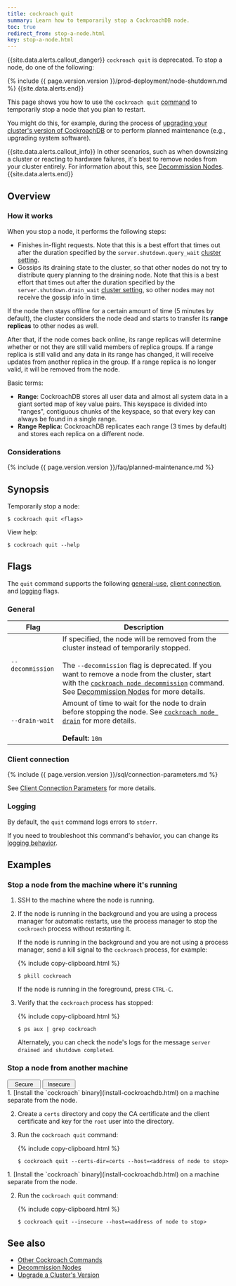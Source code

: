 ```yaml
---
title: cockroach quit
summary: Learn how to temporarily stop a CockroachDB node.
toc: true
redirect_from: stop-a-node.html
key: stop-a-node.html
---
```


{{site.data.alerts.callout_danger}}
`cockroach quit` is deprecated. To stop a node, do one of the following:

{% include {{ page.version.version }}/prod-deployment/node-shutdown.md %}
{{site.data.alerts.end}}

This page shows you how to use the `cockroach quit` [command](cockroach-commands.html) to temporarily stop a node that you plan to restart.

You might do this, for example, during the process of [upgrading your cluster's version of CockroachDB](upgrade-cockroach-version.html) or to perform planned maintenance (e.g., upgrading system software).

{{site.data.alerts.callout_info}}
In other scenarios, such as when downsizing a cluster or reacting to hardware failures, it's best to remove nodes from your cluster entirely. For information about this, see [Decommission Nodes](remove-nodes.html).
{{site.data.alerts.end}}

## Overview

### How it works

When you stop a node, it performs the following steps:

- Finishes in-flight requests. Note that this is a best effort that times out after the duration specified by the `server.shutdown.query_wait` [cluster setting](cluster-settings.html).
- Gossips its draining state to the cluster, so that other nodes do not try to distribute query planning to the draining node. Note that this is a best effort that times out after the duration specified by the `server.shutdown.drain_wait` [cluster setting](cluster-settings.html), so other nodes may not receive the gossip info in time.

If the node then stays offline for a certain amount of time (5 minutes by default), the cluster considers the node dead and starts to transfer its **range replicas** to other nodes as well.

After that, if the node comes back online, its range replicas will determine whether or not they are still valid members of replica groups. If a range replica is still valid and any data in its range has changed, it will receive updates from another replica in the group. If a range replica is no longer valid, it will be removed from the node.

Basic terms:

- **Range**: CockroachDB stores all user data and almost all system data in a giant sorted map of key value pairs. This keyspace is divided into "ranges", contiguous chunks of the keyspace, so that every key can always be found in a single range.
- **Range Replica:** CockroachDB replicates each range (3 times by default) and stores each replica on a different node.

### Considerations

{% include {{ page.version.version }}/faq/planned-maintenance.md %}

## Synopsis

Temporarily stop a node:

~~~ shell
$ cockroach quit <flags>
~~~

View help:

~~~ shell
$ cockroach quit --help
~~~

## Flags

The `quit` command supports the following [general-use](#general), [client connection](#client-connection), and [logging](#logging) flags.

### General

Flag | Description
-----|------------
`--decommission` | If specified, the node will be removed from the cluster instead of temporarily stopped. <br><br>The `--decommission` flag is deprecated. If you want to remove a node from the cluster, start with the [`cockroach node decommission`](cockroach-node.html) command. See [Decommission Nodes](remove-nodes.html) for more details.
`--drain-wait` | Amount of time to wait for the node to drain before stopping the node. See [`cockroach node drain`](cockroach-node.html) for more details.<br><br>**Default:** `10m`

### Client connection

{% include {{ page.version.version }}/sql/connection-parameters.md %}

See [Client Connection Parameters](connection-parameters.html) for more details.

### Logging

By default, the `quit` command logs errors to `stderr`.

If you need to troubleshoot this command's behavior, you can change its [logging behavior](debug-and-error-logs.html).

## Examples

### Stop a node from the machine where it's running

1. SSH to the machine where the node is running.

2. If the node is running in the background and you are using a process manager for automatic restarts, use the process manager to stop the `cockroach` process without restarting it.

    If the node is running in the background and you are not using a process manager, send a kill signal to the `cockroach` process, for example:

    {% include copy-clipboard.html %}
    ~~~ shell
    $ pkill cockroach
    ~~~

    If the node is running in the foreground, press `CTRL-C`.

3. Verify that the `cockroach` process has stopped:

    {% include copy-clipboard.html %}
    ~~~ shell
    $ ps aux | grep cockroach
    ~~~

    Alternately, you can check the node's logs for the message `server drained and shutdown completed`.

### Stop a node from another machine

<div class="filters clearfix">
  <button style="width: 15%" class="filter-button" data-scope="secure">Secure</button>
  <button style="width: 15%" class="filter-button" data-scope="insecure">Insecure</button>
</div>

<section class="filter-content" markdown="1" data-scope="secure">
1. [Install the `cockroach` binary](install-cockroachdb.html) on a machine separate from the node.

2. Create a `certs` directory and copy the CA certificate and the client certificate and key for the `root` user into the directory.

3. Run the `cockroach quit` command:

    {% include copy-clipboard.html %}
    ~~~ shell
    $ cockroach quit --certs-dir=certs --host=<address of node to stop>
    ~~~
</section>

<section class="filter-content" markdown="1" data-scope="insecure">
1. [Install the `cockroach` binary](install-cockroachdb.html) on a machine separate from the node.

2. Run the `cockroach quit` command:

    {% include copy-clipboard.html %}
    ~~~ shell
    $ cockroach quit --insecure --host=<address of node to stop>
    ~~~
</section>

## See also

- [Other Cockroach Commands](cockroach-commands.html)
- [Decommission Nodes](remove-nodes.html)
- [Upgrade a Cluster's Version](upgrade-cockroach-version.html)
